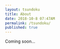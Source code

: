 ```yaml
---
layout: tsundoku
title: About
date: 2018-10-8 07:47AM
permalink: /tsundoku/
published: true
---
```


Coming soon...